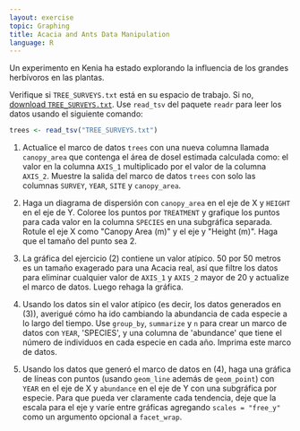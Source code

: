 ```yaml
---
layout: exercise
topic: Graphing
title: Acacia and Ants Data Manipulation
language: R
---
```

Un experimento en Kenia ha estado explorando la influencia de los grandes herbívoros en las plantas.

Verifique si `TREE_SURVEYS.txt` está en su espacio de trabajo.
Si no, [download `TREE_SURVEYS.txt`](https://ndownloader.figshare.com/files/5629536).
Use `read_tsv` del paquete `readr` para leer los datos usando el siguiente comando:

```r
trees <- read_tsv("TREE_SURVEYS.txt")
```

1. Actualice el marco de datos `trees` con una nueva columna llamada `canopy_area` que contenga
   el área de dosel estimada calculada como: el valor en la columna `AXIS_1`
   multiplicado por el valor de la columna `AXIS_2`.
   Muestre la salida del marco de datos `trees` con solo las columnas `SURVEY`, `YEAR`, `SITE` y `canopy_area`.

2. Haga un diagrama de dispersión con `canopy_area` en el eje de X y `HEIGHT` en el eje de Y. Coloree los puntos por `TREATMENT` y grafique los puntos para cada valor en
   la columna `SPECIES` en una subgráfica separada. Rotule el eje X como "Canopy Area
   (m)" y el eje y "Height (m)". Haga que el tamaño del punto sea 2.
3. La gráfica del ejercicio (2) contiene un valor atípico. 50 por 50 metros es un tamaño exagerado para una Acacia real, así que filtre los datos para eliminar cualquier valor de `AXIS_1`
   y `AXIS_2` mayor de 20 y actualize el marco de datos. Luego rehaga la gráfica.
4. Usando los datos sin el valor atípico (es decir, los datos generados en (3)),
   averigué cómo ha ido cambiando la abundancia de cada especie a lo largo del tiempo.
   Use `group_by`, `summarize` y `n` para crear un marco de datos con `YEAR`,
   'SPECIES', y una columna de 'abundance' que tiene el número de individuos en
   cada especie en cada año. Imprima este marco de datos.
5. Usando los datos que generó el marco de datos en (4), haga una gráfica de líneas con puntos (usando `geom_line` además de `geom_point`) con `YEAR` en el eje de X y `abundance` en el eje de Y con una subgráfica por especie. Para que pueda ver claramente cada tendencia, deje que la escala para
   el eje y varíe entre gráficas agregando `scales = "free_y"` como un argumento opcional a `facet_wrap`.